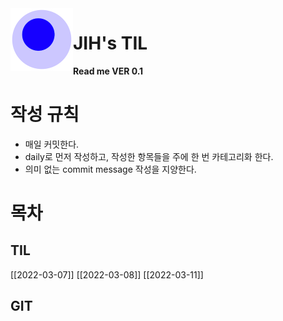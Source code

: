 <img src="attachments/foam-icon.png" width=100 align="left">

# JIH's TIL

**Read me VER 0.1**


# 작성 규칙
- 매일 커밋한다.
- daily로 먼저 작성하고, 작성한 항목들을 주에 한 번 카테고리화 한다.
- 의미 없는 commit message 작성을 지양한다.
  
  
# 목차
## TIL
[[2022-03-07]]
[[2022-03-08]]
[[2022-03-11]]

## GIT
